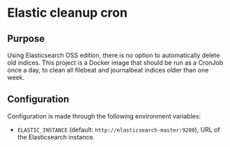 # Elastic cleanup cron

## Purpose

Using Elasticsearch OSS edition, there is no option to automatically delete old indices.
This project is a Docker image that should be run as a CronJob once a day, to clean all filebeat and journalbeat indices older than one week.

## Configuration

Configuration is made through the following environment variables:

- `ELASTIC_INSTANCE` (default: `http://elasticsearch-master:9200`), URL of the Elasticsearch instance.
